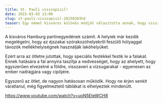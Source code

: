 ```yaml
---
title: St. Pauli visszapisil!
date: 2015-03-03 13:00
slug: st-pauli-visszapisil-20150303hd
teaser: Egy német kisváros különös módját választotta annak, hogy visszavágjon a közterületek falait piszoárnak használó férfiaknak.
---
```


A kisváros Hamburg partinegyedének számít. A helyiek már kezdik megelégelni, hogy az éjszakai szórakozóhelyekről feszülő hólyaggal távozók mellékhelyiségnek használják lakóhelyüket.

Ezért arra az ötletre jutottak, hogy speciális festékkel festik le a falakat. Ennek hatására a fal annyira taszítja a nedvességet, hogy az ahelyett, hogy egyszerűen elvezetné a földre, visszaveri a vízsugarakat - egyenesen az ember nadrágjára vagy cipőjére.

Egyszerű az ötlet, de nagyon hatásosan működik. Hogy ne érjen senkit váratlanul, még figyelmeztető táblákat is elhelyeztek mindenütt.

https://www.youtube.com/watch?v=uoN5EteWCH8
